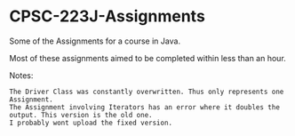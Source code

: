 # CPSC-223J-Assignments

Some of the Assignments for a course in Java.

Most of these assignments aimed to be completed within less than an hour.

Notes:
    
    The Driver Class was constantly overwritten. Thus only represents one Assignment.
    The Assignment involving Iterators has an error where it doubles the output. This version is the old one. 
    I probably wont upload the fixed version.
